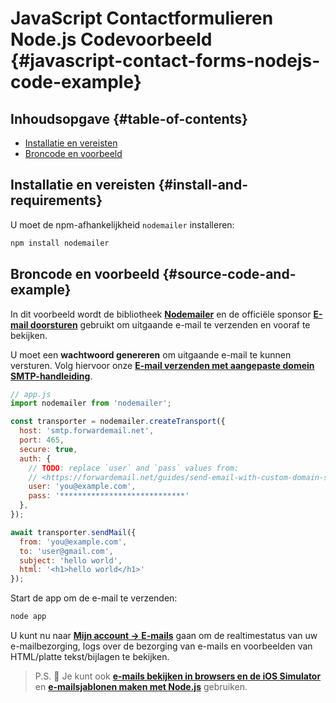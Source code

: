 # JavaScript Contactformulieren Node.js Codevoorbeeld {#javascript-contact-forms-nodejs-code-example}

## Inhoudsopgave {#table-of-contents}

* [Installatie en vereisten](#install-and-requirements)
* [Broncode en voorbeeld](#source-code-and-example)

## Installatie en vereisten {#install-and-requirements}

U moet de npm-afhankelijkheid `nodemailer` installeren:

```sh
npm install nodemailer
```

## Broncode en voorbeeld {#source-code-and-example}

In dit voorbeeld wordt de bibliotheek **[Nodemailer](https://github.com/nodemailer/nodemailer)** en de officiële sponsor **[E-mail doorsturen](https://forwardemail.net)** gebruikt om uitgaande e-mail te verzenden en vooraf te bekijken.

U moet een <strong class="text-success"><i class="fa fa-key"></i>wachtwoord genereren</strong> om uitgaande e-mail te kunnen versturen. Volg hiervoor onze **[E-mail verzenden met aangepaste domein SMTP-handleiding](/guides/send-email-with-custom-domain-smtp)**.

<!-- https://github.com/nodemailer/nodemailer-web/pull/22 -->

```js
// app.js
import nodemailer from 'nodemailer';

const transporter = nodemailer.createTransport({
  host: 'smtp.forwardemail.net',
  port: 465,
  secure: true,
  auth: {
    // TODO: replace `user` and `pass` values from:
    // <https://forwardemail.net/guides/send-email-with-custom-domain-smtp>
    user: 'you@example.com',
    pass: '****************************'
  },
});

await transporter.sendMail({
  from: 'you@example.com',
  to: 'user@gmail.com',
  subject: 'hello world',
  html: '<h1>hello world</h1>'
});
```

Start de app om de e-mail te verzenden:

```sh
node app
```

U kunt nu naar **[Mijn account → E-mails](/my-account/emails)** gaan om de realtimestatus van uw e-mailbezorging, logs over de bezorging van e-mails en voorbeelden van HTML/platte tekst/bijlagen te bekijken.

> P.S. :tada: Je kunt ook **[e-mails bekijken in browsers en de iOS Simulator](/docs/test-preview-email-rendering-browsers-ios-simulator)** en **[e-mailsjablonen maken met Node.js](/docs/send-emails-with-node-js-javascript)** gebruiken.